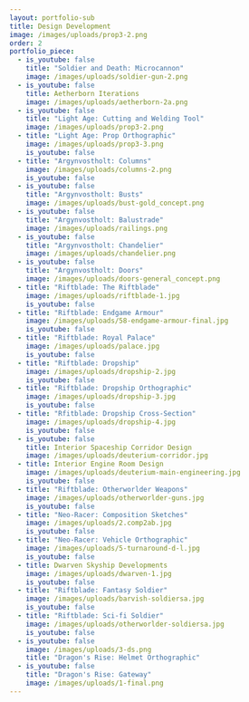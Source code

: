 ```yaml
---
layout: portfolio-sub
title: Design Development
image: /images/uploads/prop3-2.png
order: 2
portfolio_piece:
  - is_youtube: false
    title: "Soldier and Death: Microcannon"
    image: /images/uploads/soldier-gun-2.png
  - is_youtube: false
    title: Aetherborn Iterations
    image: /images/uploads/aetherborn-2a.png
  - is_youtube: false
    title: "Light Age: Cutting and Welding Tool"
    image: /images/uploads/prop3-2.png
  - title: "Light Age: Prop Orthographic"
    image: /images/uploads/prop3-3.png
    is_youtube: false
  - title: "Argynvostholt: Columns"
    image: /images/uploads/columns-2.png
    is_youtube: false
  - is_youtube: false
    title: "Argynvostholt: Busts"
    image: /images/uploads/bust-gold_concept.png
  - is_youtube: false
    title: "Argynvostholt: Balustrade"
    image: /images/uploads/railings.png
  - is_youtube: false
    title: "Argynvostholt: Chandelier"
    image: /images/uploads/chandelier.png
  - is_youtube: false
    title: "Argynvostholt: Doors"
    image: /images/uploads/doors-general_concept.png
  - title: "Riftblade: The Riftblade"
    image: /images/uploads/riftblade-1.jpg
    is_youtube: false
  - title: "Riftblade: Endgame Armour"
    image: /images/uploads/58-endgame-armour-final.jpg
    is_youtube: false
  - title: "Riftblade: Royal Palace"
    image: /images/uploads/palace.jpg
    is_youtube: false
  - title: "Riftblade: Dropship"
    image: /images/uploads/dropship-2.jpg
    is_youtube: false
  - title: "Riftblade: Dropship Orthographic"
    image: /images/uploads/dropship-3.jpg
    is_youtube: false
  - title: "Rfitblade: Dropship Cross-Section"
    image: /images/uploads/dropship-4.jpg
    is_youtube: false
  - is_youtube: false
    title: Interior Spaceship Corridor Design
    image: /images/uploads/deuterium-corridor.jpg
  - title: Interior Engine Room Design
    image: /images/uploads/deuterium-main-engineering.jpg
    is_youtube: false
  - title: "Riftblade: Otherworlder Weapons"
    image: /images/uploads/otherworlder-guns.jpg
    is_youtube: false
  - title: "Neo-Racer: Composition Sketches"
    image: /images/uploads/2.comp2ab.jpg
    is_youtube: false
  - title: "Neo-Racer: Vehicle Orthographic"
    image: /images/uploads/5-turnaround-d-l.jpg
    is_youtube: false
  - title: Dwarven Skyship Developments
    image: /images/uploads/dwarven-1.jpg
    is_youtube: false
  - title: "Riftblade: Fantasy Soldier"
    image: /images/uploads/barvish-soldiersa.jpg
    is_youtube: false
  - title: "Riftblade: Sci-fi Soldier"
    image: /images/uploads/otherworlder-soldiersa.jpg
    is_youtube: false
  - is_youtube: false
    image: /images/uploads/3-ds.png
    title: "Dragon's Rise: Helmet Orthographic"
  - is_youtube: false
    title: "Dragon's Rise: Gateway"
    image: /images/uploads/1-final.png
---
```

